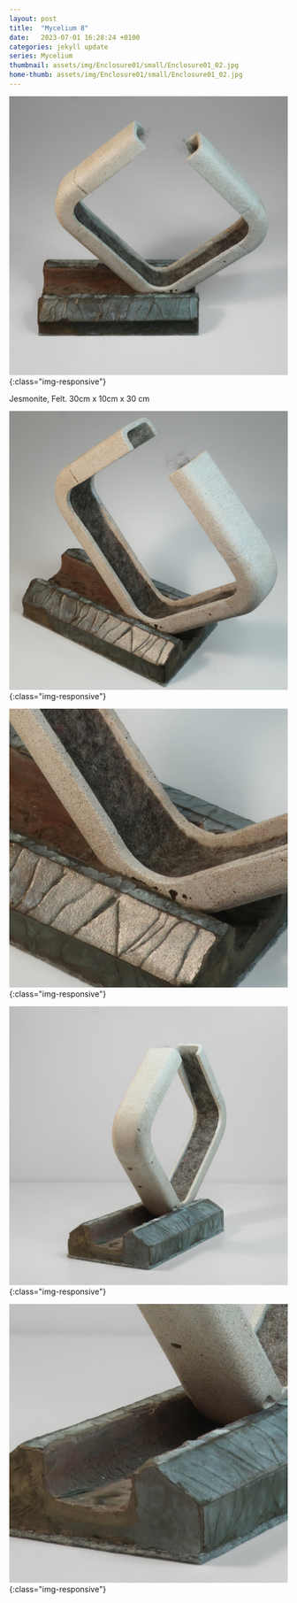 ```yaml
---
layout: post
title:  "Mycelium 8"
date:   2023-07-01 16:28:24 +0100
categories: jekyll update
series: Mycelium
thumbnail: assets/img/Enclosure01/small/Enclosure01_02.jpg
home-thumb: assets/img/Enclosure01/small/Enclosure01_02.jpg
---
```

![Accretion 1 Sculpture](/assets/img/Enclosure01/Enclosure01_01.jpg){:class="img-responsive"}

Jesmonite, Felt. 30cm x 10cm x 30 cm

![Accretion 1 Sculpture](/assets/img/Enclosure01/Enclosure01_02.jpg){:class="img-responsive"}

![Accretion 1 Sculpture](/assets/img/Enclosure01/Enclosure01_07.jpg){:class="img-responsive"}

![Accretion 1 Sculpture](/assets/img/Enclosure01/Enclosure01_04.jpg){:class="img-responsive"}

![Accretion 1 Sculpture](/assets/img/Enclosure01/Enclosure01_06.jpg){:class="img-responsive"}

<!--![Accretion 1 Sculpture](/assets/img/Accretion01/Accretion01_05.jpg){:class="img-responsive"} 
![Accretion 1 Sculpture](/assets/img/Accretion01/Accretion01_02.jpg){:class="img-responsive"}

![Accretion 1 Sculpture](/assets/img/Accretion01/Accretion01_04.jpg){:class="img-responsive"}-->

